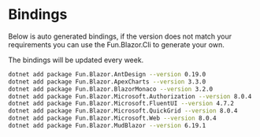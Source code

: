 # Bindings

Below is auto generated bindings, if the version does not match your requirements you can use the Fun.Blazor.Cli to generate your own.

The bindings will be updated every week.

```bash
dotnet add package Fun.Blazor.AntDesign --version 0.19.0
dotnet add package Fun.Blazor.ApexCharts --version 3.3.0
dotnet add package Fun.Blazor.BlazorMonaco --version 3.2.0
dotnet add package Fun.Blazor.Microsoft.Authorization --version 8.0.4
dotnet add package Fun.Blazor.Microsoft.FluentUI --version 4.7.2
dotnet add package Fun.Blazor.Microsoft.QuickGrid --version 8.0.4
dotnet add package Fun.Blazor.Microsoft.Web --version 8.0.4
dotnet add package Fun.Blazor.MudBlazor --version 6.19.1
```
